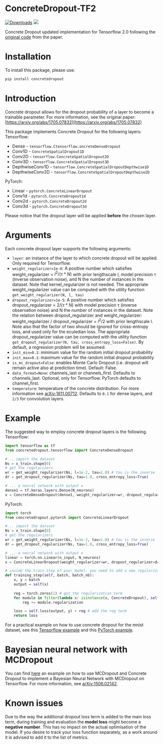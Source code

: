 # ConcreteDropout-TF2
[![Downloads](https://pepy.tech/badge/concretedropout)](https://pepy.tech/project/concretedropout)
[![](https://img.shields.io/pypi/v/concretedropout.svg?maxAge=3600)](https://pypi.org/project/concretedropout/)

Concrete Dropout updated implementation for Tensorflow 2.0 following the [original code](https://github.com/yaringal/ConcreteDropout) from the paper.
# Installation
To install this package, please use:
```bash
pip install concretedropout
```

# Introduction
Concrete dropout allows for the dropout probability of a layer to become a trainable parameter. For more information, see the original paper: [https://arxiv.org/abs/1705.07832](https://arxiv.org/abs/1705.07832)

This package implements Concrete Dropout for the following layers:
Tensorflow:
- Dense - `tensorflow.Ctensorflow.oncreteDenseDropout`
- Conv1D - `ConcreteSpatialDropout1D`
- Conv2D - `tensorflow.ConcreteSpatialDropout2D`
- Conv3D - `tensorflow.ConcreteSpatialDropout3D`
- DepthwiseConv1D - `tensorflow.ConcreteSpatialDropoutDepthwise1D`
- DepthwiseConv2D - `tensorflow.ConcreteSpatialDropoutDepthwise2D`

PyTorch:
- Linear - `pytorch.ConcreteLinearDropout`
- Conv1d - `pytorch.ConcreteDropout1d`
- Conv2d - `pytorch.ConcreteDropout2d`
- Conv3d - `pytorch.ConcreteDropout3d`

Please notice that the dropout layer will be applied **before** the chosen layer.

# Arguments
Each concrete dropout layer supports the following arguments:
- `layer`: 
    an instance of the layer to which concrete dropout will be applied. Only required for Tensorflow.
- `weight_regularizer=1e-6`:
    A positive number which satisfies weight_regularizer = $l^2 / (\tau * N)$ with prior lengthscale l, model precision τ (inverse observation noise), and N the number of instances in the dataset.
    Note that kernel_regularizer is not needed.
    The appropriate weight_regularizer value can be computed with the utility function `get_weight_regularizer(N, l, tau)`
- `dropout_regularizer=1e-5`:
    A positive number which satisfies dropout_regularizer = $2 / (\tau * N)$ with model precision τ (inverse observation noise) and N the number of instances in the dataset.
    Note the relation between dropout_regularizer and weight_regularizer: weight_regularizer / dropout_regularizer = $l^2 / 2$ with prior lengthscale l. Note also that the factor of two should be
    ignored for cross-entropy loss, and used only for the eculedian loss.
    The appropriate dropout_regularizer value can be computed with the utility function `get_dropout_regularizer(N, tau, cross_entropy_loss=False)`. By default, a regression problem will be assumed. 
- `init_min=0.1`: minimum value for the random initial dropout probability
- `init_max=0.1`: maximum value for the random initial dropout probability
- `is_mc_dropout=False`: enables Monte Carlo Dropout (i.e. dropout will remain active also at prediction time). Default: False. 
- `data_format=None`: channels_last or channels_first. Defaults to channels_last. Optional, only for Tensorflow. PyTorch defaults to channel_first.
- `temperature`: temperature of the concrete distribution. For more information see [arXiv:1611.00712](https://arxiv.org/abs/1611.00712). Defaults to `0.1` for dense layers, and `2/3` for convolution layers.

# Example
The suggested way to employ concrete dropout layers is the following.
Tensorflow:
```python
import tensorflow as tf
from concretedropout.tensorflow import ConcreteDenseDropout 

#... import the dataset
Ns = x_train.shape[0]
# get the regularizers
wr = get_weight_regularizer(Ns, l=1e-2, tau=1.0) # tau is the inverse 
dr = get_dropout_regularizer(Ns, tau=1.0, cross_entropy_loss=True)

# ... a neural network with output x
dense1 = tf.keras.layers.Dense(N_neurons)
x = ConcreteDenseDropout(dense1, weight_regularizer=wr, dropout_regularizer=dr)(x)
```
PyTorch:
```python
import torch 
from concretedropout.pytorch import ConcreteLinearDropout 

#... import the dataset
Ns = x_train.shape[0]
# get the regularizers
wr = get_weight_regularizer(Ns, l=1e-2, tau=1.0) # tau is the inverse 
dr = get_dropout_regularizer(Ns, tau=1.0, cross_entropy_loss=True)

# ... a neural network with output x
linear = torch.nn.Linear(n_input, N_neurons)
x = ConcreteLinearDropout(weight_regularizer=wr, dropout_regularizer=dr)(x, linear)

# inside the train step of your model, you need to add a new regularization term, which is due to the concrete dropout:
def training_step(self, batch, batch_nb):
    x, y = batch
    output = self(x)
    
    reg = torch.zeros(1) # get the regularization term
    for module in filter(lambda x: isinstance(x, ConcreteDropout), self.modules()):
        reg += module.regularization

    loss = self.loss(output, y) + reg # add the reg term
    return loss
```
For a practical example on how to use concrete dropout for the mnist dataset, see this [Tensorflow example](https://github.com/aurelio-amerio/ConcreteDropout-TF2/blob/main/examples/Tensorflowmnist_convnet_concrete_dropout.ipynb) and this [PyTorch example](https://github.com/aurelio-amerio/ConcreteDropout-TF2/blob/main/examples/PyTorch/MNIST_pytorch.ipynb).

# Bayesian neural network with MCDropout
You can find [here](https://github.com/aurelio-amerio/ConcreteDropout-TF2/blob/main/examples/regression_MCDropout.ipynb) an example on how to use MCDropout and Concrete Dropout to implement a Bayesian Neural Network with MCDropout on Tensorflow. For more information, see [arXiv:1506.02142](https://arxiv.org/abs/1506.02142).

# Known issues
Due to the way the additional dropout loss term is added to the main loss term, during training and evaluation the **model loss** might become a **negative number**. This has no impact on the actual optimisation of the model. If you desire to track your loss function separately, as a work around it is advised to add it to the list of metrics. 

